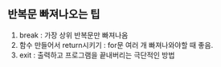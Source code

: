## 반복문 빠져나오는 팁

1. break : 가장 상위 반복문만 빠져나옴
2. 함수 만들어서 return시키기 : for문 여러 개 빠져나와야할 때 좋음.
3. exit : 출력하고 프로그램을 끝내버리는 극단적인 방법
